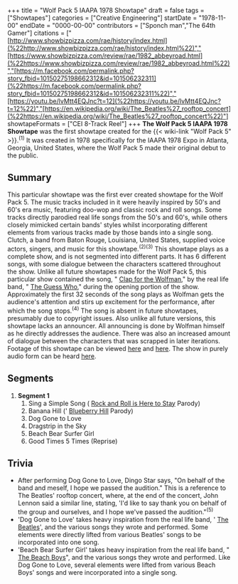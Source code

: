 +++
title = "Wolf Pack 5 IAAPA 1978 Showtape"
draft = false
tags = ["Showtapes"]
categories = ["Creative Engineering"]
startDate = "1978-11-00"
endDate = "0000-00-00"
contributors = ["Sponch man","The 64th Gamer"]
citations = ["[http://www.showbizpizza.com/rae/history/index.html](%22http://www.showbizpizza.com/rae/history/index.html%22)","[https://www.showbizpizza.com/review/rae/1982_abbeyroad.html](%22https://www.showbizpizza.com/review/rae/1982_abbeyroad.html%22)","[https://m.facebook.com/permalink.php?story_fbid=10150275198662312&id=101506232311](%22https://m.facebook.com/permalink.php?story_fbid=10150275198662312&id=101506232311%22)","[https://youtu.be/lvMtt4EQJnc?t=12](%22https://youtu.be/lvMtt4EQJnc?t=12%22)","[https://en.wikipedia.org/wiki/The_Beatles%27_rooftop_concert](%22https://en.wikipedia.org/wiki/The_Beatles%27_rooftop_concert%22)"]
showtapeFormats = ["CEI 8-Track Reel"]
+++
**The Wolf Pack 5 IAAPA 1978 Showtape** was the first showtape created for the {{< wiki-link "Wolf Pack 5" >}}.<sup>(1)</sup> It was created in 1978 specifically for the IAAPA 1978 Expo in Atlanta, Georgia, United States, where the Wolf Pack 5 made their original debut to the public.

## Summary

This particular showtape was the first ever created showtape for the Wolf Pack 5. The music tracks included in it were heavily inspired by 50's and 60's era music, featuring doo-wop and classic rock and roll songs. Some tracks directly parodied real life songs from the 50's and 60's, while others closely mimicked certain bands' styles whilst incorporating different elements from various tracks made by those bands into a single song. Clutch, a band from Baton Rouge, Louisiana, United States, supplied voice actors, singers, and music for this showtape.<sup>(2)(3)</sup>
This showtape plays as a complete show, and is not segmented into different parts. It has 6 different songs, with some dialogue between the characters scattered throughout the show. Unlike all future showtapes made for the Wolf Pack 5, this particular show contained the song, " [Clap for the Wolfman](https://en.wikipedia.org/wiki/Clap_for_the_Wolfman)," by the real life band, " [The Guess Who](https://en.wikipedia.org/wiki/The_Guess_Who)," during the opening portion of the show. Approximately the first 32 seconds of the song plays as Wolfman gets the audience's attention and stirs up excitement for the performance, after which the song stops.<sup>(4)</sup> The song is absent in future showtapes, presumably due to copyright issues.
Also unlike all future versions, this showtape lacks an announcer. All announcing is done by Wolfman himself as he directly addresses the audience. There was also an increased amount of dialogue between the characters that was scrapped in later iterations.
Footage of this showtape can be viewed [here](https://www.youtube.com/watch?v=lvMtt4EQJnc) and [here](https://www.youtube.com/watch?v=mfVw-ak2sM0). The show in purely audio form can be heard [here](https://www.youtube.com/watch?v=QuYhLw64GI0).

## Segments

1.  **Segment 1**
    1.  Sing a Simple Song ( [Rock and Roll is Here to Stay](https://en.wikipedia.org/wiki/Rock_and_Roll_Is_Here_to_Stay) Parody)
    2.  Banana Hill (' [Blueberry Hill](https://en.wikipedia.org/wiki/Blueberry_Hill) Parody)
    3.  Dog Gone to Love
    4.  Dragstrip in the Sky
    5.  Beach Bear Surfer Girl
    6.  Good Times 5 Times (Reprise)

## Trivia

- After performing Dog Gone to Love, Dingo Star says, "On behalf of the band and meself, I hope we passed the audition." This is a reference to The Beatles' rooftop concert, where, at the end of the concert, John Lennon said a similar line, stating, 'I'd like to say thank you on behalf of the group and ourselves, and I hope we've passed the audition."<sup>(5)</sup>
- 'Dog Gone to Love' takes heavy inspiration from the real life band, ' [The Beatles](https://en.wikipedia.org/wiki/The_Beatles)', and the various songs they wrote and performed. Some elements were directly lifted from various Beatles' songs to be incorporated into one song.
- 'Beach Bear Surfer Girl' takes heavy inspiration from the real life band, " [The Beach Boys](https://en.wikipedia.org/wiki/The_Beach_Boys)", and the various songs they wrote and performed. Like Dog Gone to Love, several elements were lifted from various Beach Boys' songs and were incorporated into a single song.
